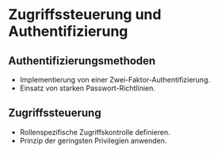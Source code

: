 # Zugriffssteuerung und Authentifizierung

## Authentifizierungsmethoden
- Implementierung von einer Zwei-Faktor-Authentifizierung.
- Einsatz von starken Passwort-Richtlinien.

## Zugriffssteuerung
- Rollenspezifische Zugriffskontrolle definieren.
- Prinzip der geringsten Privilegien anwenden.